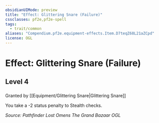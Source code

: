 ```yaml
---
obsidianUIMode: preview
title: "Effect: Glittering Snare (Failure)"
cssclasses: pf2e,pf2e-spell
tags:
  - trait/common
aliases: "Compendium.pf2e.equipment-effects.Item.D7teqZ68L21aZCpd"
license: OGL
---
```

# Effect: Glittering Snare (Failure)
## Level 4
### 






Granted by [[Equipment/Glittering Snare|Glittering Snare]]

You take a -2 status penalty to Stealth checks.

*Source: Pathfinder Lost Omens The Grand Bazaar*
*OGL*